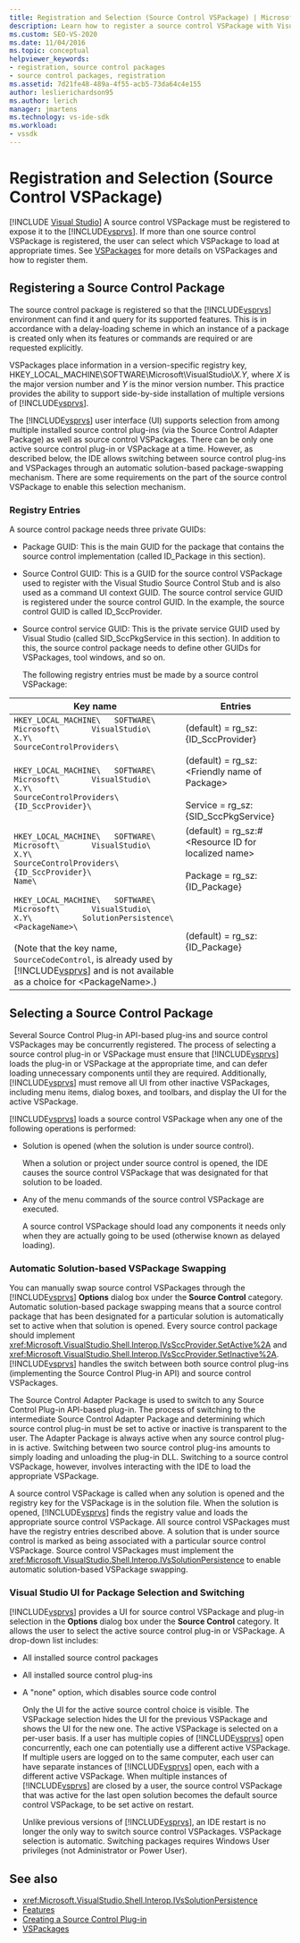 ```yaml
---
title: Registration and Selection (Source Control VSPackage) | Microsoft Docs
description: Learn how to register a source control VSPackage with Visual Studio and how to select which package to load from multiple registered source control packages.
ms.custom: SEO-VS-2020
ms.date: 11/04/2016
ms.topic: conceptual
helpviewer_keywords:
- registration, source control packages
- source control packages, registration
ms.assetid: 7d21fe48-489a-4f55-acb5-73da64c4e155
author: leslierichardson95
ms.author: lerich
manager: jmartens
ms.technology: vs-ide-sdk
ms.workload:
- vssdk
---
```

# Registration and Selection (Source Control VSPackage)

 [!INCLUDE [Visual Studio](~/includes/applies-to-version/vs-windows-only.md)]
A source control VSPackage must be registered to expose it to the [!INCLUDE[vsprvs](../../code-quality/includes/vsprvs_md.md)]. If more than one source control VSPackage is registered, the user can select which VSPackage to load at appropriate times. See [VSPackages](../../extensibility/internals/vspackages.md) for more details on VSPackages and how to register them.

## Registering a Source Control Package
 The source control package is registered so that the [!INCLUDE[vsprvs](../../code-quality/includes/vsprvs_md.md)] environment can find it and query for its supported features. This is in accordance with a delay-loading scheme in which an instance of a package is created only when its features or commands are required or are requested explicitly.

 VSPackages place information in a version-specific registry key, HKEY_LOCAL_MACHINE\SOFTWARE\Microsoft\VisualStudio\\*X.Y*, where *X* is the major version number and *Y* is the minor version number. This practice provides the ability to support side-by-side installation of multiple versions of [!INCLUDE[vsprvs](../../code-quality/includes/vsprvs_md.md)].

 The [!INCLUDE[vsprvs](../../code-quality/includes/vsprvs_md.md)] user interface (UI) supports selection from among multiple installed source control plug-ins (via the Source Control Adapter Package) as well as source control VSPackages. There can be only one active source control plug-in or VSPackage at a time. However, as described below, the IDE allows switching between source control plug-ins and VSPackages through an automatic solution-based package-swapping mechanism. There are some requirements on the part of the source control VSPackage to enable this selection mechanism.

### Registry Entries
 A source control package needs three private GUIDs:

- Package GUID: This is the main GUID for the package that contains the source control implementation (called ID_Package in this section).

- Source Control GUID: This is a GUID for the source control VSPackage used to register with the Visual Studio Source Control Stub and is also used as a command UI context GUID. The source control service GUID is registered under the source control GUID. In the example, the source control GUID is called ID_SccProvider.

- Source control service GUID: This is the private service GUID used by Visual Studio (called SID_SccPkgService in this section). In addition to this, the source control package needs to define other GUIDs for VSPackages, tool windows, and so on.

  The following registry entries must be made by a source control VSPackage:

| Key name | Entries |
| - | - |
| `HKEY_LOCAL_MACHINE\   SOFTWARE\     Microsoft\       VisualStudio\         X.Y\           SourceControlProviders\` | (default) = rg_sz:{ID_SccProvider} |
| `HKEY_LOCAL_MACHINE\   SOFTWARE\     Microsoft\       VisualStudio\         X.Y\           SourceControlProviders\             {ID_SccProvider}\` | (default) = rg_sz:\<Friendly name of Package><br /><br /> Service = rg_sz:{SID_SccPkgService} |
| `HKEY_LOCAL_MACHINE\   SOFTWARE\     Microsoft\       VisualStudio\         X.Y\           SourceControlProviders\             {ID_SccProvider}\               Name\` | (default) = rg_sz:#\<Resource ID for localized name><br /><br /> Package = rg_sz:{ID_Package} |
| `HKEY_LOCAL_MACHINE\   SOFTWARE\     Microsoft\       VisualStudio\         X.Y\           SolutionPersistence\             <PackageName>\`<br /><br /> (Note that the key name, `SourceCodeControl`, is already used by [!INCLUDE[vsprvs](../../code-quality/includes/vsprvs_md.md)] and is not available as a choice for \<PackageName>.) | (default) = rg_sz:{ID_Package} |

## Selecting a Source Control Package
 Several Source Control Plug-in API-based plug-ins and source control VSPackages may be concurrently registered. The process of selecting a source control plug-in or VSPackage must ensure that [!INCLUDE[vsprvs](../../code-quality/includes/vsprvs_md.md)] loads the plug-in or VSPackage at the appropriate time, and can defer loading unnecessary components until they are required. Additionally, [!INCLUDE[vsprvs](../../code-quality/includes/vsprvs_md.md)] must remove all UI from other inactive VSPackages, including menu items, dialog boxes, and toolbars, and display the UI for the active VSPackage.

 [!INCLUDE[vsprvs](../../code-quality/includes/vsprvs_md.md)] loads a source control VSPackage when any one of the following operations is performed:

- Solution is opened (when the solution is under source control).

   When a solution or project under source control is opened, the IDE causes the source control VSPackage that was designated for that solution to be loaded.

- Any of the menu commands of the source control VSPackage are executed.

  A source control VSPackage should load any components it needs only when they are actually going to be used (otherwise known as delayed loading).

### Automatic Solution-based VSPackage Swapping
 You can manually swap source control VSPackages through the [!INCLUDE[vsprvs](../../code-quality/includes/vsprvs_md.md)] **Options** dialog box under the **Source Control** category. Automatic solution-based package swapping means that a source control package that has been designated for a particular solution is automatically set to active when that solution is opened. Every source control package should implement <xref:Microsoft.VisualStudio.Shell.Interop.IVsSccProvider.SetActive%2A> and <xref:Microsoft.VisualStudio.Shell.Interop.IVsSccProvider.SetInactive%2A>. [!INCLUDE[vsprvs](../../code-quality/includes/vsprvs_md.md)] handles the switch between both source control plug-ins (implementing the Source Control Plug-in API) and source control VSPackages.

 The Source Control Adapter Package is used to switch to any Source Control Plug-in API-based plug-in. The process of switching to the intermediate Source Control Adapter Package and determining which source control plug-in must be set to active or inactive is transparent to the user. The Adapter Package is always active when any source control plug-in is active. Switching between two source control plug-ins amounts to simply loading and unloading the plug-in DLL. Switching to a source control VSPackage, however, involves interacting with the IDE to load the appropriate VSPackage.

 A source control VSPackage is called when any solution is opened and the registry key for the VSPackage is in the solution file. When the solution is opened, [!INCLUDE[vsprvs](../../code-quality/includes/vsprvs_md.md)] finds the registry value and loads the appropriate source control VSPackage. All source control VSPackages must have the registry entries described above. A solution that is under source control is marked as being associated with a particular source control VSPackage. Source control VSPackages must implement the <xref:Microsoft.VisualStudio.Shell.Interop.IVsSolutionPersistence> to enable automatic solution-based VSPackage swapping.

### Visual Studio UI for Package Selection and Switching
 [!INCLUDE[vsprvs](../../code-quality/includes/vsprvs_md.md)] provides a UI for source control VSPackage and plug-in selection in the **Options** dialog box under the **Source Control** category. It allows the user to select the active source control plug-in or VSPackage. A drop-down list includes:

- All installed source control packages

- All installed source control plug-ins

- A "none" option, which disables source code control

  Only the UI for the active source control choice is visible. The VSPackage selection hides the UI for the previous VSPackage and shows the UI for the new one. The active VSPackage is selected on a per-user basis. If a user has multiple copies of [!INCLUDE[vsprvs](../../code-quality/includes/vsprvs_md.md)] open concurrently, each one can potentially use a different active VSPackage. If multiple users are logged on to the same computer, each user can have separate instances of [!INCLUDE[vsprvs](../../code-quality/includes/vsprvs_md.md)] open, each with a different active VSPackage. When multiple instances of [!INCLUDE[vsprvs](../../code-quality/includes/vsprvs_md.md)] are closed by a user, the source control VSPackage that was active for the last open solution becomes the default source control VSPackage, to be set active on restart.

  Unlike previous versions of [!INCLUDE[vsprvs](../../code-quality/includes/vsprvs_md.md)], an IDE restart is no longer the only way to switch source control VSPackages. VSPackage selection is automatic. Switching packages requires Windows User privileges (not Administrator or Power User).

## See also
- <xref:Microsoft.VisualStudio.Shell.Interop.IVsSolutionPersistence>
- [Features](../../extensibility/internals/source-control-vspackage-features.md)
- [Creating a Source Control Plug-in](../../extensibility/internals/creating-a-source-control-plug-in.md)
- [VSPackages](../../extensibility/internals/vspackages.md)
